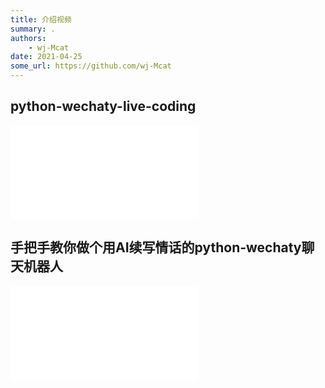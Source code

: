 ```yaml
---
title: 介绍视频
summary: .
authors:
    - wj-Mcat
date: 2021-04-25
some_url: https://github.com/wj-Mcat
---
```


## python-wechaty-live-coding

<iframe src="//player.bilibili.com/player.html?aid=245015171&bvid=BV1dv411k75G&cid=249761830&page=1" scrolling="no" border="0" frameborder="no" framespacing="0" allowfullscreen="true"> </iframe>

## 手把手教你做个用AI续写情话的python-wechaty聊天机器人

<iframe src="//player.bilibili.com/player.html?aid=587696565&bvid=BV1BB4y1A714&cid=327860157&page=1" scrolling="no" border="0" frameborder="no" framespacing="0" allowfullscreen="true"> </iframe>